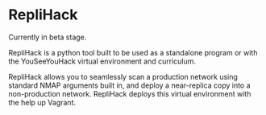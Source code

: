 # RepliHack

Currently in beta stage.

RepliHack is a python tool built to be used as a standalone program or with the YouSeeYouHack virtual environment and curriculum.

RepliHack allows you to seamlessly scan a production network using standard NMAP arguments built in, and deploy a near-replica copy into a non-production network.  RepliHack deploys this virtual environment with the help up Vagrant.
